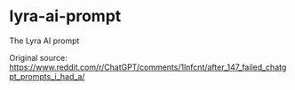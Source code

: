 # lyra-ai-prompt
The Lyra AI prompt

Original source:
https://www.reddit.com/r/ChatGPT/comments/1lnfcnt/after_147_failed_chatgpt_prompts_i_had_a/
